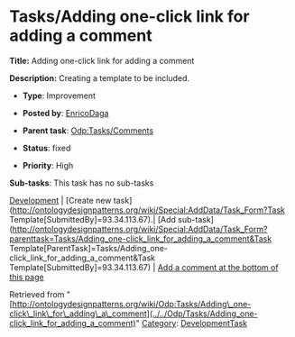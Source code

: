 #  Tasks/Adding one-click link for adding a comment


__Title:__ Adding one-click link for adding a comment


__Description:__ Creating a template to be included. 


  





* __Type__: Improvement
* __Posted by__: [EnricoDaga](../../User/EnricoDaga "User:EnricoDaga")
* __Parent task__: [Odp:Tasks/Comments](../../Odp/Tasks/Comments "Odp:Tasks/Comments")
* __Status__: fixed


* __Priority__: High




__Sub-tasks__:
This task has no sub-tasks




[Development](../../Odp/Development "Odp:Development") | [Create new task](http://ontologydesignpatterns.org/wiki/Special:AddData/Task_Form?Task Template[SubmittedBy]=93.34.113.67).| [Add sub-task](http://ontologydesignpatterns.org/wiki/Special:AddData/Task_Form?parenttask=Tasks/Adding_one-click_link_for_adding_a_comment&Task Template[ParentTask]=Tasks/Adding_one-click_link_for_adding_a_comment&Task Template[SubmittedBy]=93.34.113.67) | [Add a comment at the bottom of this page](../index.php@title=Odp%253AAdd_comment&target=Odp%253ATasks%252F../../Odp/Tasks/Adding_one-click_link_for_adding_a_comment#New_comment "http://ontologydesignpatterns.org/wiki/index.php?title=Odp:Add_comment&target=Odp:Tasks/Adding_one-click_link_for_adding_a_comment#New_comment")


Retrieved from "[http://ontologydesignpatterns.org/wiki/Odp:Tasks/Adding\_one-click\_link\_for\_adding\_a\_comment](../../Odp/Tasks/Adding_one-click_link_for_adding_a_comment)"
 [Category](http://ontologydesignpatterns.org/wiki/Special:Categories "Special:Categories"): [DevelopmentTask](../../Category/DevelopmentTask "Category:DevelopmentTask")